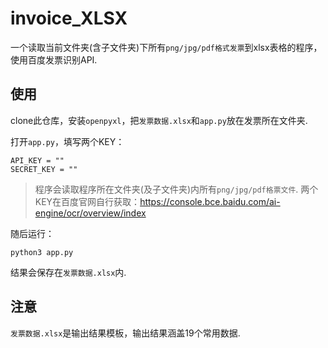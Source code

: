 # invoice_XLSX

一个读取当前文件夹(含子文件夹)下所有`png/jpg/pdf格式发票`到xlsx表格的程序，使用百度发票识别API.

## 使用

clone此仓库，安装`openpyxl`，把`发票数据.xlsx`和`app.py`放在发票所在文件夹.

打开`app.py`，填写两个KEY：

```
API_KEY = ""
SECRET_KEY = ""
```

> 程序会读取程序所在文件夹(及子文件夹)内所有`png/jpg/pdf格票文件`. 两个KEY在百度官网自行获取：https://console.bce.baidu.com/ai-engine/ocr/overview/index

随后运行：
```
python3 app.py
```

结果会保存在`发票数据.xlsx`内.

## 注意

`发票数据.xlsx`是输出结果模板，输出结果涵盖19个常用数据.
